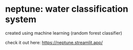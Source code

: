 # neptune: water classification system

created using machine learning (random forest classifier)

check it out here: https://neptune.streamlit.app/
